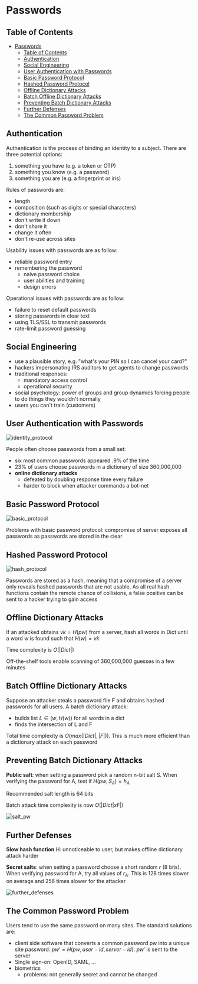 # Passwords

## Table of Contents

- [Passwords](#passwords)
  - [Table of Contents](#table-of-contents)
  - [Authentication](#authentication)
  - [Social Engineering](#social-engineering)
  - [User Authentication with Passwords](#user-authentication-with-passwords)
  - [Basic Password Protocol](#basic-password-protocol)
  - [Hashed Password Protocol](#hashed-password-protocol)
  - [Offline Dictionary Attacks](#offline-dictionary-attacks)
  - [Batch Offline Dictionary Attacks](#batch-offline-dictionary-attacks)
  - [Preventing Batch Dictionary Attacks](#preventing-batch-dictionary-attacks)
  - [Further Defenses](#further-defenses)
  - [The Common Password Problem](#the-common-password-problem)

## Authentication

Authentication is the process of binding an identity to a subject. There are three potential options:

1. something you have (e.g. a token or OTP)
2. something you know (e.g. a password)
3. something you are (e.g. a fingerprint or iris)

Rules of passwords are: 

- length
- composition (such as digits or special characters)
- dictionary membership
- don't write it down
- don't share it
- change it often
- don't re-use across sites

Usability issues with passwords are as follow:

- reliable password entry
- remembering the password
  - naive password choice
  - user abilities and training
  - design errors

Operational issues with passwords are as follow: 

- failure to reset default passwords
- storing passwords in clear text
- using TLS/SSL to transmit passwords
- rate-limit password guessing

## Social Engineering

- use a plausible story, e.g. "what's your PIN so I can cancel your card?"
- hackers impersonating IRS auditors to get agents to change passwords
- traditional responses:
  - mandatory access control
  - operational security
- social psychology: power of groups and group dynamics forcing people to do things they wouldn't normally
- users you can't train (customers)

## User Authentication with Passwords

![identity_protocol](/notes/assets/identity_management/identity_protocol.jpg)

People often choose passwords from a small set:

- six most common passwords appeared .9% of the time
- 23% of users choose passwords in a dictionary of size 360,000,000
- **online dictionary attacks**
  - defeated by doubling response time every failure
  - harder to block when attacker commands a bot-net

## Basic Password Protocol

![basic_protocol](/notes/assets/identity_management/basic_protocol.jpg)

Problems with basic password protocol: compromise of server exposes all passwords as passwords are stored in the clear

## Hashed Password Protocol

![hash_protocol](/notes/assets/identity_management/hash_protocol.jpg)

Passwords are stored as a hash, meaning that a compromise of a server only reveals hashed passwords that are not usable. As all real hash functions contain the remote chance of collisions, a false positive can be sent to a hacker trying to gain access

## Offline Dictionary Attacks

If an attacked obtains $vk = H(pw)$ from a server, hash all words in Dict until a word $w$ is found such that $H(w) = vk$

Time complexity is $O(|Dict|)$

Off-the-shelf tools enable scanning of 360,000,000 guesses in a few minutes

## Batch Offline Dictionary Attacks

Suppose an attacker steals a password file F and obtains hashed passwords for all users. A batch dictionary attack:

- builds list $L \in (w, H(w))$ for all words in a dict
- finds the intersection of L and F

Total time complexity is $O(max(|Dict|, |F|))$. This is much more efficient than a dictionary attack on each password

## Preventing Batch Dictionary Attacks

**Public salt**: when setting a password pick a random n-bit salt S. When verifying the password for A, test if $H(pw, S_A) = h_A$

Recommended salt length is 64 bits

Batch attack time complexity is now $O(|Dict| x F|)$

![salt_pw](/notes/identity_management/assets/salt_pw)

## Further Defenses

**Slow hash function** H: unnoticeable to user, but makes offline dictionary attack harder

**Secret salts**: when setting a password choose a short random $r$ (8 bits). When verifying password for A, try all values of $r_A$. This is 128 times slower on average and 256 times slower for the attacker

![further_defenses](/notes/assets/identity_management/further_defenses.jpg)

## The Common Password Problem

Users tend to use the same password on many sites. The standard solutions are:

- client side software that converts a common password pw into a unique site password: $pw' = H(pw, user-id, server-id)$. $pw'$ is sent to the server
- Single sign-on: OpenID, SAML, ...
- biometrics
  - problems: not generally secret and cannot be changed